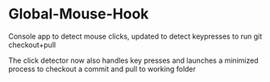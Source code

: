 # Global-Mouse-Hook
Console app to detect mouse clicks, updated to detect keypresses to run git checkout+pull

The click detector now also handles key presses and launches a minimized process to checkout a commit and pull to working folder
